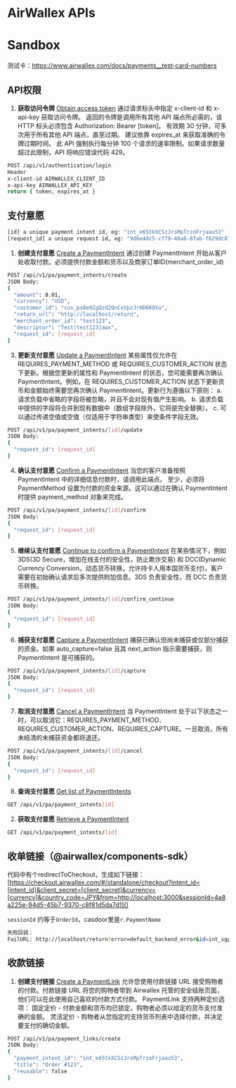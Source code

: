 # AirWallex APIs

# Sandbox

测试卡：https://www.airwallex.com/docs/payments__test-card-numbers

## API权限

1. **获取访问令牌** [Obtain access token](https://www.airwallex.com/docs/api?v=2024-08-07#/Authentication/API_Access/)
通过请求标头中指定 x-client-id 和 x-api-key 获取访问令牌。
返回的令牌是调用所有其他 API 端点所必需的，该 HTTP 标头必须包含 Authorization: Bearer [token]。
有效期 30 分钟，可多次用于所有其他 API 端点，直至过期。
建议依靠 expires_at 来获取准确的令牌过期时间。
此 API 强制执行每分钟 100 个请求的速率限制。如果请求数量超过此限制，API 将响应错误代码 429。

```sh
POST /api/v1/authentication/login
Header
x-client-id AIRWALLEX_CLIENT_ID
x-api-key AIRWALLEX_API_KEY
return { token, expires_at }
```

## 支付意愿


```sh
[id] a unique payment intent id, eg: "int_e65tkXCSzJrsMpTrzoFrjaau53"
[request_id] a unique request id, eg: "9d6e4dc5-cf79-48a6-8fab-f629dc8764db"
```

1. **创建支付意愿** [Create a PaymentIntent](https://www.airwallex.com/docs/api?v=2024-08-07#/Payment_Acceptance/Payment_Intents/_api_v1_pa_payment_intents_create/post)
通过创建 PaymentIntent 开始从客户处收取付款。必须提供付款金额和货币以及商家订单ID(merchant_order_id)

```sh
POST /api/v1/pa/payment_intents/create
JSON Body:
{
  "amount": 0.01,
  "currency": "USD",
  "customer_id": "cus_ps8e0ZgQzd2QnCxVpzJrHD6KOVu",
  "return_url": "http://localhost/return",
  "merchant_order_id": "test123",
  "descriptor": "Test|test123|awx",
  "request_id": [request_id]
}
```

3. **更新支付意愿** [Update a PaymentIntent](https://www.airwallex.com/docs/api?v=2024-08-07#/Payment_Acceptance/Payment_Intents/_api_v1_pa_payment_intents__id__update/post)
某些属性仅允许在 REQUIRES_PAYMENT_METHOD 或 REQUIRES_CUSTOMER_ACTION 状态下更新。根据您更新的属性和 PaymentIntent 的状态，您可能需要再次确认 PaymentIntent。例如，在 REQUIRES_CUSTOMER_ACTION 状态下更新货币和金额始终需要您再次确认 PaymentIntent。更新行为遵循以下原则：
  a. 请求负载中省略的字段将被忽略，并且不会对现有值产生影响。
  b. 请求负载中提供的字段将合并到现有数据中（数组字段除外，它将是完全替换）。
  c. 可以通过传递空值或空值（仅适用于字符串类型）来使条件字段无效。

```sh
POST /api/v1/pa/payment_intents/[id]/update
JSON Body:
{
  "request_id": [request_id]
}
```

4. **确认支付意愿** [Confirm a PaymentIntent](https://www.airwallex.com/docs/api?v=2024-08-07#/Payment_Acceptance/Payment_Intents/_api_v1_pa_payment_intents__id__confirm/post)
当您的客户准备按照 PaymentIntent 中的详细信息付款时，请调用此端点。
至少，必须将 PaymentMethod 设置为付款的资金来源。这可以通过在确认 PaymentIntent 时提供 payment_method 对象来完成。

```sh
POST /api/v1/pa/payment_intents/[id]/confirm
JSON Body:
{
  "request_id": [request_id]
}
```

5. **继续认支付意愿** [Continue to confirm a PaymentIntent](https://www.airwallex.com/docs/api?v=2024-08-07#/Payment_Acceptance/Payment_Intents/_api_v1_pa_payment_intents__id__continue/post)
在某些情况下，例如 3DS(3D Secure，增加在线支付的安全性，防止欺诈交易) 和 DCC(Dynamic Currency Conversion，动态货币转换，允许持卡人用本国货币支付)，客户需要在初始确认请求后多次提供附加信息。3DS 负责安全性，而 DCC 负责货币转换。

```sh
POST /api/v1/pa/payment_intents/[id]/confirm_continue
JSON Body:
{
  "request_id": [request_id]
}
```

6. **捕获支付意愿** [Capture a PaymentIntent](https://www.airwallex.com/docs/api?v=2024-08-07#/Payment_Acceptance/Payment_Intents/_api_v1_pa_payment_intents__id__capture/post)
捕获已确认但尚未捕获或仅部分捕获的资金。如果 auto_capture=false 且其 next_action 指示需要捕获，则 PaymentIntent 是可捕获的。

```sh
POST /api/v1/pa/payment_intents/[id]/capture
JSON Body:
{
  "request_id": [request_id]
}
```

7. **取消支付意愿** [Cancel a PaymentIntent](https://www.airwallex.com/docs/api?v=2024-08-07#/Payment_Acceptance/Payment_Intents/_api_v1_pa_payment_intents__id__cancel/post)
当 PaymentIntent 处于以下状态之一时，可以取消它：REQUIRES_PAYMENT_METHOD、REQUIRES_CUSTOMER_ACTION、REQUIRES_CAPTURE。一旦取消，所有未结清的未捕获资金都将退还。

```sh
POST /api/v1/pa/payment_intents/[id]/cancel
JSON Body:
{
  "request_id": [request_id]
}
```

8. **查询支付意愿** [Get list of PaymentIntents](https://www.airwallex.com/docs/api?v=2024-08-07#/Payment_Acceptance/Payment_Intents/_api_v1_pa_payment_intents/get)

```sh
GET /api/v1/pa/payment_intents[id]
```
  


2. **获取支付意愿** [Retrieve a PaymentIntent](https://www.airwallex.com/docs/api?v=2024-08-07#/Payment_Acceptance/Payment_Intents/_api_v1_pa_payment_intents__id_/get)

```sh
GET /api/v1/pa/payment_intents/[id]
```

## 收单链接（@airwallex/components-sdk）

代码中有个redirectToCheckout，生成如下链接：
[https://checkout.airwallex.com/#/standalone/checkout?intent_id=[intent_id]&client_secret=[client_secret]&currency=[currency]&country_code=JPY&from=http://localhost:3000&sessionId=4a8a225e-94d5-45b7-9370-c8f81d5da7d1]()

`sessionId` 约等于`OrderId`，casdoor里是`r.PaymentName`


```sh
失败回调：
FailURL: http://localhost/return?error=default_backend_error&id=int_sgpdpllrch3ykrmtx6f&type=FAIL_URL
```


## 收款链接

1. **创建支付链接** [Create a PaymentLink](https://www.airwallex.com/docs/api?v=2024-08-07#/Payment_Acceptance/Payment_Links/_api_v1_pa_payment_links_create/post)
允许您使用付款链接 URL 接受购物者的付款。付款链接 URL 将您的购物者带到 Airwallex 托管的安全结账页面，他们可以在此使用自己喜欢的付款方式付款。
PaymentLink 支持两种定价选项：
固定定价 - 付款金额和货币均已锁定。购物者必须以给定的货币支付准确的金额。
灵活定价 - 购物者从您指定的支持货币列表中选择付款，并决定要支付的确切金额。


```sh
POST /api/v1/pa/payment_links/create
JSON Body:
{
  "payment_intent_id": "int_e65tkXCSzJrsMpTrzoFrjaau53",
  "title": "Order #123",
  "reusable": false
}
```

